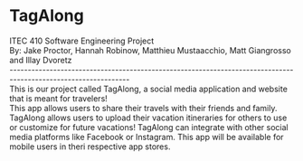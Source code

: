 # TagAlong
ITEC 410 Software Engineering Project<br/>
By: Jake Proctor, Hannah Robinow, Matthieu Mustaacchio, Matt Giangrosso and Illay Dvoretz <br />
---------------------------------------------------------------------------------------------------------------<br/>
This is our project called TagAlong, a social media application and website that is meant for travelers!<br/> 
This app allows users to share their travels with their friends and family.<br/> 
TagAlong allows users to upload their vacation itineraries for others to use or customize for future vacations!
TagAlong can integrate with other social media platforms like Facebook or Instagram.
This app will be available for mobile users in theri respective app stores.
